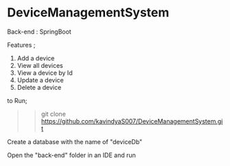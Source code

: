 # DeviceManagementSystem

Back-end : SpringBoot

Features ;
  1)  Add a device
  2)  View all devices
  3)  View a device by Id
  4)  Update a device
  5)  Delete a device
  
to Run;

>>git clone https://github.com/kavindyaS007/DeviceManagementSystem.git

Create a database with the name of "deviceDb"

Open the "back-end" folder in an IDE and run

